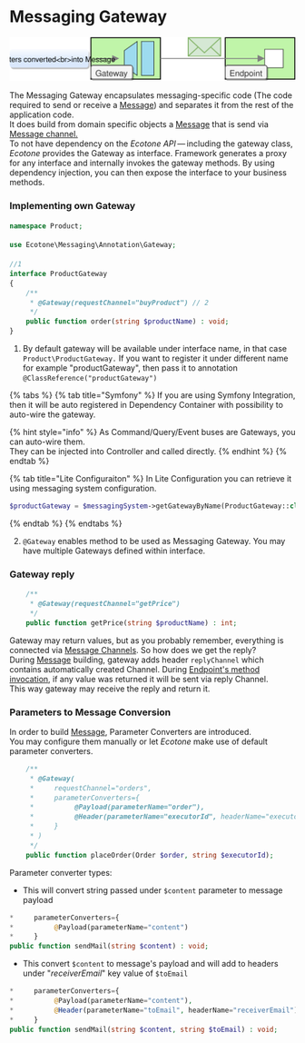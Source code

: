 # Messaging Gateway

![](../../.gitbook/assets/gateway_execution.svg)

The Messaging Gateway encapsulates messaging-specific code \(The code required to send or receive a [Message](message.md)\) and separates it from the rest of the application code.  
It does build from domain specific objects a [Message](message.md) that is send via [Message channel.](message-channel.md)   
To not have dependency on the _Ecotone API_ — including the gateway class, _Ecotone_ provides the Gateway as interface. Framework generates a proxy for any interface and internally invokes the gateway methods. By using dependency injection, you can then expose the interface to your business methods.

### Implementing own Gateway

```php
namespace Product;

use Ecotone\Messaging\Annotation\Gateway;

//1
interface ProductGateway
{
    /**
     * @Gateway(requestChannel="buyProduct") // 2
     */
    public function order(string $productName) : void;
}
```

1. By default gateway will be available under interface name, in that case `Product\ProductGateway.` If you want to register it under different name for example "productGateway", then pass it to annotation `@ClassReference("productGateway")`

{% tabs %}
{% tab title="Symfony" %}
If you are using Symfony Integration, then it will be auto registered in Dependency Container with possibility to auto-wire the gateway.

{% hint style="info" %}
As Command/Query/Event buses are Gateways, you can auto-wire them.   
They can be injected into Controller and called directly.
{% endhint %}
{% endtab %}

{% tab title="Lite Configuraiton" %}
In Lite Configuration you can retrieve it using messaging system configuration.

```php
$productGateway = $messagingSystem->getGatewayByName(ProductGateway::class);
```
{% endtab %}
{% endtabs %}

  2. `@Gateway` enables method to be used as Messaging Gateway. You may have multiple Gateways defined within interface.

### Gateway reply

```php
    /**
     * @Gateway(requestChannel="getPrice")
     */
    public function getPrice(string $productName) : int;
```

Gateway may return values, but as you probably remember, everything is connected via [Message Channels](message-channel.md). So how does we get the reply?   
During [Message](message.md) building, gateway adds header `replyChannel` which contains automatically created Channel. During [Endpoint's method invocation](../conversion/method-invocation.md), if any value was returned it will be sent via reply Channel.   
This way gateway may receive the reply and return it. 

### Parameters to Message Conversion

In order to build [Message](message.md),  Parameter Converters are introduced.   
You may configure them manually or let _Ecotone_  make use of default parameter converters.

```php
    /**
     * @Gateway(
     *     requestChannel="orders",
     *     parameterConverters={
     *          @Payload(parameterName="order"),
     *          @Header(parameterName="executorId", headerName="executor")
     *     }
     * )
     */
    public function placeOrder(Order $order, string $executorId);
```

Parameter converter types:

* This will convert string passed under `$content` parameter to message payload

```php
*     parameterConverters={
*          @Payload(parameterName="content")
*     }
public function sendMail(string $content) : void;
```

* This convert `$content` to message's payload and will add to headers under "_receiverEmail_" key value of `$toEmail`

```php
*     parameterConverters={
*          @Payload(parameterName="content"),
*          @Header(parameterName="toEmail", headerName="receiverEmail") 
*     }
public function sendMail(string $content, string $toEmail) : void;
```



